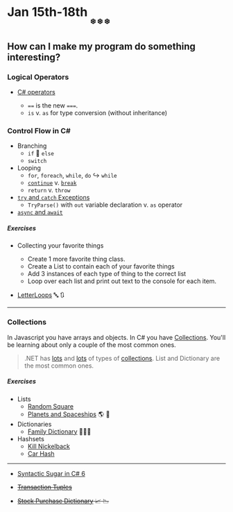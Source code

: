 # **Jan 15th-18th** <sub><sub><sub>:snowflake: :snowflake: :snowflake:

## How can I make my program do something interesting?

### Logical Operators
- [C# operators](https://docs.microsoft.com/en-us/dotnet/csharp/language-reference/operators/)

	- `==` is the new `===`.
	- `is` v. `as` for type conversion (without inheritance)

### Control Flow in C#
- Branching
	- `if` :twisted_rightwards_arrows: `else`
	- `switch`
- Looping
	- `for`, `foreach`, `while`, `do` :arrow_right_hook: `while`
	- [`continue`](https://docs.microsoft.com/en-us/dotnet/csharp/language-reference/keywords/continue) v. [`break`](https://docs.microsoft.com/en-us/dotnet/csharp/language-reference/keywords/break)
	- `return` v. `throw`
- [`try` and `catch` Exceptions](https://docs.microsoft.com/en-us/dotnet/csharp/programming-guide/exceptions/index)
	- `TryParse()` with `out` variable declaration v. `as` operator
- [`async` and `await`](https://docs.microsoft.com/en-us/dotnet/csharp/programming-guide/concepts/async/control-flow-in-async-programs)

##### Exercises

- Collecting your favorite things
    - Create 1 more favorite thing class.
    - Create a List to contain each of your favorite things
    - Add 3 instances of each type of thing to the correct list
    - Loop over each list and print out text to the console for each item.

- [LetterLoops](https://github.com/nss-evening-cohort-06/bangazon-inc/blob/master/orientation/exercises/LetterLoops.md) :abc: :arrows_clockwise:

***

### Collections

In Javascript you have arrays and objects. In C# you have [Collections](https://github.com/nss-evening-cohort-06/bangazon-inc/blob/master/orientation/06_COLLECTIONS.md). You'll be learning about only a couple of the most common ones.

> .NET has [lots](https://github.com/nss-evening-cohort-06/bangazon-inc/blob/formatting/concepts/csharp-language/collections.md) and [lots](https://docs.microsoft.com/en-us/dotnet/api/system.collections.generic?view=netframework-4.7.1) of types of [collections](https://github.com/nss-evening-cohort-06/bangazon-inc/blob/master/orientation/02_FIRST_EXECUTABLE.md#c-collections). List and Dictionary are the most common ones.

##### Exercises

- Lists
	- [Random Square](https://github.com/nss-evening-cohort-06/bangazon-inc/blob/master/orientation/exercises/10_RANDOMSQUARED.md)
	- [Planets and Spaceships](https://github.com/nss-evening-cohort-06/bangazon-inc/blob/master/orientation/exercises/01_LISTS.md) :earth_americas: :rocket:
- Dictionaries
	- [Family Dictionary](https://github.com/nss-evening-cohort-06/bangazon-inc/blob/master/orientation/exercises/08_FAMILY_DICTIONARY.md) :family_woman_girl_boy:
- Hashsets
	- [Kill Nickelback](https://github.com/nss-evening-cohort-06/bangazon-inc/blob/master/orientation/exercises/09_KILL_NICKELBACK.md)
	- [Car Hash](https://github.com/nss-evening-cohort-06/bangazon-inc/blob/formatting/orientation/exercises/04_HASHSETS.md)
***

- [Syntactic Sugar in C# 6](https://github.com/nss-evening-cohort-06/bangazon-inc/blob/master/orientation/exercises/06_%20EXPRESSION_FN_MEMBERS.md)

- ~~[Transaction Tuples](https://github.com/nss-evening-cohort-06/bangazon-inc/blob/formatting/orientation/exercises/02_TUPLES.md)~~
- ~~[Stock Purchase Dictionary](https://github.com/nss-evening-cohort-06/bangazon-inc/blob/master/orientation/exercises/03_DICTIONARIES.md) :chart_with_upwards_trend: :chart_with_downwards_trend:~~

